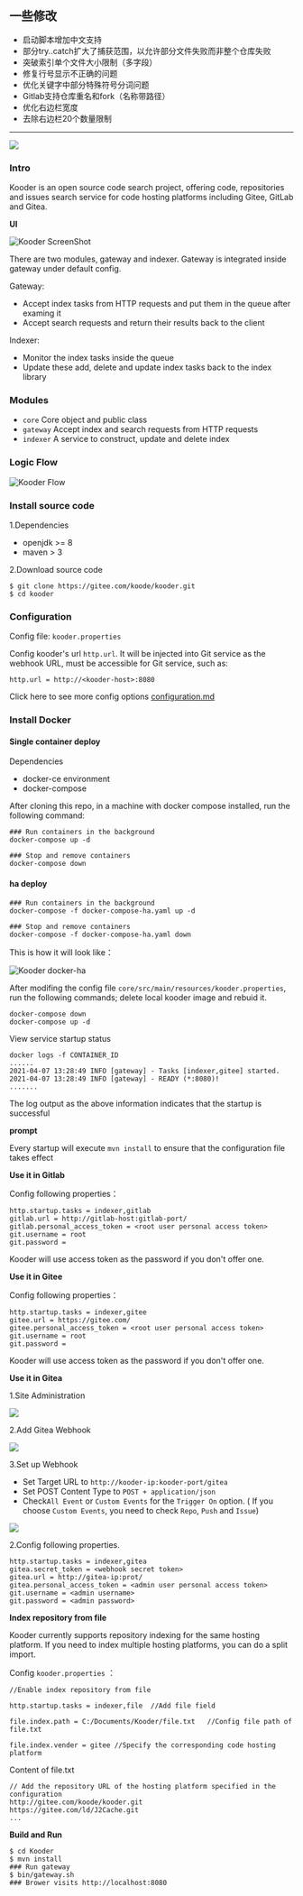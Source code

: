 
## 一些修改
- 启动脚本增加中文支持
- 部分try..catch扩大了捕获范围，以允许部分文件失败而非整个仓库失败
- 突破索引单个文件大小限制（多字段）
- 修复行号显示不正确的问题
- 优化关键字中部分特殊符号分词问题
- Gitlab支持仓库重名和fork（名称带路径）
- 优化右边栏宽度
- 去除右边栏20个数量限制

---

![](./gateway/src/main/webapp/img/kooder_logo.png)
### Intro

Kooder is an open source code search project, offering code, repositories and issues search service for code hosting platforms including Gitee, GitLab and Gitea.


**UI**

![Kooder ScreenShot](docs/img/screenshot.png)

There are two modules, gateway and indexer. Gateway is integrated inside gateway under default config.

Gateway:
- Accept index tasks from HTTP requests and put them in the queue after examing it
- Accept search requests and return their results back to the client

Indexer:
- Monitor the index tasks inside the queue
- Update these add, delete and update index tasks back to the index library

### Modules

* `core`    Core object and public class
* `gateway` Accept index and search requests from HTTP requests
* `indexer` A service to construct, update and delete index

### Logic Flow

![Kooder Flow](docs/img/gsearch-flow.png)

### Install source code

1.Dependencies

* openjdk >= 8
* maven > 3

2.Download source code

```
$ git clone https://gitee.com/koode/kooder.git
$ cd kooder
```

### Configuration

Config file: `kooder.properties`

Config kooder's url `http.url`. It will be injected into Git service as the webhook URL, must be accessible for Git service, such as:

```
http.url = http://<kooder-host>:8080
```
Click here to see more config options [configuration.md](docs/configuration.md)

### Install Docker

#### Single container deploy
Dependencies
* docker-ce environment
* docker-compose

After cloning this repo, in a machine with docker compose installed, run the following command:


```
### Run containers in the background
docker-compose up -d 

### Stop and remove containers
docker-compose down
```


#### ha deploy
``` 
### Run containers in the background
docker-compose -f docker-compose-ha.yaml up -d

### Stop and remove containers
docker-compose -f docker-compose-ha.yaml down
```

This is how it will look like：

![Kooder docker-ha](docs/img/docker-ha-kooder.png)



After modifing the config file `core/src/main/resources/kooder.properties`, run the following commands; delete local kooder image and rebuid it.

```
docker-compose down
docker-compose up -d 
```

View service startup status
``` 
docker logs -f CONTAINER_ID
......
2021-04-07 13:28:49 INFO [gateway] - Tasks [indexer,gitee] started.
2021-04-07 13:28:49 INFO [gateway] - READY (*:8080)!
.......
```
The log output as the above information indicates that the startup is successful

**prompt**

Every startup will execute `mvn install` to ensure that the configuration file takes effect


**Use it in Gitlab**

Config following properties：

```
http.startup.tasks = indexer,gitlab
gitlab.url = http://gitlab-host:gitlab-port/  
gitlab.personal_access_token = <root user personal access token>  
git.username = root  
git.password =  
```

Kooder will use access token as the password if you don't offer one.

**Use it in Gitee**

Config following properties：

```
http.startup.tasks = indexer,gitee
gitee.url = https://gitee.com/  
gitee.personal_access_token = <root user personal access token>  
git.username = root  
git.password =  
```

Kooder will use access token as the password if you don't offer one.

**Use it in Gitea**

1.Site Administration

![](./docs/img/gitea_webhook.png)

2.Add Gitea Webhook

![](./docs/img/gitea_webhook_select.png)

3.Set up Webhook

* Set Target URL to  `http://kooder-ip:kooder-port/gitea`
* Set POST Content Type to `POST + application/json`
* Check`All Event` or `Custom Events` for the `Trigger On` option. ( If you choose `Custom Events`, you need to check `Repo`, `Push` and `Issue`)

![](./docs/img/gitea_webhook_setting.png)


2.Config following properties.

```
http.startup.tasks = indexer,gitea
gitea.secret_token = <webhook secret token>
gitea.url = http://gitea-ip:prot/
gitea.personal_access_token = <admin user personal access token>
git.username = <admin username>
git.password = <admin password>
```

**Index repository from file**

Kooder currently supports repository indexing for the same hosting platform. If you need to index multiple hosting platforms, you can do a split import.

Config `kooder.properties` ：

```
//Enable index repository from file

http.startup.tasks = indexer,file  //Add file field

file.index.path = C:/Documents/Kooder/file.txt   //Config file path of file.txt

file.index.vender = gitee //Specify the corresponding code hosting platform
```

Content of file.txt
```
// Add the repository URL of the hosting platform specified in the configuration
http://gitee.com/koode/kooder.git
https://gitee.com/ld/J2Cache.git
...
```


**Build and Run**

```
$ cd Kooder
$ mvn install
### Run gateway
$ bin/gateway.sh
### Brower visits http://localhost:8080
```

